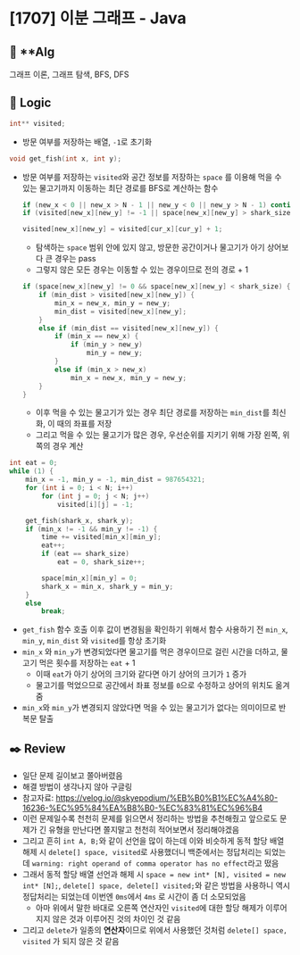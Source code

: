 # [1707] 이분 그래프 - Java

## :pushpin: **Alg
그래프 이론, 그래프 탐색, BFS, DFS

## :round_pushpin: **Logic**

```c++
int** visited;
```

- 방문 여부를 저장하는 배열, `-1`로 초기화

```c++
void get_fish(int x, int y);
```

- 방문 여부를 저장하는 `visited`와 공간 정보를 저장하는 `space` 를 이용해 먹을 수 있는 물고기까지 이동하는 최단 경로를 BFS로 계산하는 함수

  ```c++
  if (new_x < 0 || new_x > N - 1 || new_y < 0 || new_y > N - 1) continue;
  if (visited[new_x][new_y] != -1 || space[new_x][new_y] > shark_size) continue;
  
  visited[new_x][new_y] = visited[cur_x][cur_y] + 1;
  ```

  - 탐색하는 `space` 범위 안에 있지 않고, 방문한 공간이거나 물고기가 아기 상어보다 큰 경우는 pass
  - 그렇지 않은 모든 경우는 이동할 수 있는 경우이므로 전의 경로 + 1

  ```c++
  if (space[new_x][new_y] != 0 && space[new_x][new_y] < shark_size) {
      if (min_dist > visited[new_x][new_y]) {
          min_x = new_x, min_y = new_y;
          min_dist = visited[new_x][new_y];
      }
      else if (min_dist == visited[new_x][new_y]) {
          if (min_x == new_x) {
              if (min_y > new_y)
                  min_y = new_y;
          }
          else if (min_x > new_x)
              min_x = new_x, min_y = new_y;
      }
  }
  ```

  - 이후 먹을 수 있는 물고기가 있는 경우 최단 경로를 저장하는 `min_dist`를 최신화, 이 때의 좌표를 저장
  - 그리고 먹을 수 있는 물고기가 많은 경우, 우선순위를 지키기 위해 가장 왼쪽, 위쪽의 경우 계산

```c++
int eat = 0;
while (1) {
    min_x = -1, min_y = -1, min_dist = 987654321;
    for (int i = 0; i < N; i++)
        for (int j = 0; j < N; j++)
            visited[i][j] = -1;

    get_fish(shark_x, shark_y);
    if (min_x != -1 && min_y != -1) {
        time += visited[min_x][min_y];
        eat++;
        if (eat == shark_size)
            eat = 0, shark_size++;

        space[min_x][min_y] = 0;
        shark_x = min_x, shark_y = min_y;
    }
    else
        break;
```

- `get_fish` 함수 호출 이후 값이 변경됨을 확인하기 위해서 함수 사용하기 전 `min_x`, `min_y`, `min_dist` 와 `visited`를 항상 초기화
- `min_x` 와 `min_y`가 변경되었다면 물고기를 먹은 경우이므로 걸린 시간을 더하고, 물고기 먹은 횟수를 저장하는 `eat` + 1
  - 이때 `eat`가  아기 상어의 크기와 같다면 아기 상어의 크기가 `1` 증가
  - 물고기를 먹었으므로 공간에서 좌표 정보를 `0`으로 수정하고 상어의 위치도 옮겨줌
- `min_x`와 `min_y`가 변경되지 않았다면 먹을 수 있는 물고기가 없다는 의미이므로 반복문 탈출

## :black_nib: **Review**

- 일단 문제 길이보고 쫄아버렸음
- 해결 방법이 생각나지 않아 구글링
- 참고자료: https://velog.io/@skyepodium/%EB%B0%B1%EC%A4%80-16236-%EC%95%84%EA%B8%B0-%EC%83%81%EC%96%B4
- 이런 문제일수록 천천히 문제를 읽으면서 정리하는 방법을 추천해줬고 앞으로도 문제가 긴 유형을 만난다면 쫄지말고 천천히 적어보면서 정리해야겠음
- 그리고 흔히 `int A, B;`와 같이 선언을 많이 하는데 이와 비슷하게 동적 할당 배열 해제 시 `delete[] space, visited`로 사용했더니 백준에서는 정답처리는 되었는데 `warning: right operand of comma operator has no effect`라고 떴음
- 그래서 동적 할당 배열 선언과 해제 시 `space = new int* [N], visited = new int* [N];`, `delete[] space, delete[] visited;`와 같은 방법을 사용하니 역시 정답처리는 되었는데 이번엔 `0ms`에서 `4ms` 로 시간이 좀 더 소모되었음
  - 아마 위에서 말한 바대로 오른쪽 연산자인 `visited`에 대한 할당 해제가 이루어지지 않은 것과 이루어진 것의 차이인 것 같음
- 그리고 `delete`가 일종의 **연산자**이므로 위에서 사용했던 것처럼 `delete[] space, visited` 가 되지 않은 것 같음
